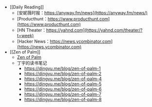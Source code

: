 - [[Daily Reading]]
	- [安妮薇时报：https://anyway.fm/news](https://anyway.fm/news/)
	- [Producthunt：https://www.producthunt.com](https://www.producthunt.com)
	- [HN Theater：https://yahnd.com](https://yahnd.com/theater/?t=week)
	- [Hacker News：https://news.ycombinator.com](https://news.ycombinator.com)
- [[Zen of Palm]]
	- [Zen of Palm](http://www.cs.uml.edu/~fredm/courses/91.308-fall05/palm/zenofpalm.pdf)
	- 丁宇的读书笔记
		- https://dingyu.me/blog/zen-of-palm-1
		- https://dingyu.me/blog/zen-of-palm-2
		- https://dingyu.me/blog/zen-of-palm-4
		- https://dingyu.me/blog/zen-of-palm-5
		- https://dingyu.me/blog/zen-of-palm-6
		- https://dingyu.me/blog/zen-of-palm-7
		- https://dingyu.me/blog/zen-of-palm-8